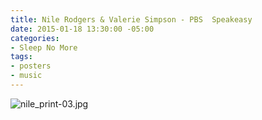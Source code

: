 ```yaml
---
title: Nile Rodgers & Valerie Simpson - PBS  Speakeasy
date: 2015-01-18 13:30:00 -05:00
categories:
- Sleep No More
tags:
- posters
- music
---
```


![nile_print-03.jpg](/uploads/nile_print-03.jpg)
